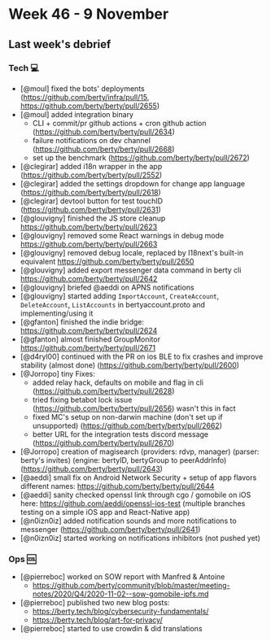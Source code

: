 # Week 46 - 9 November

## Last week's debrief

### Tech :computer:

* [@moul] fixed the bots' deployments (https://github.com/berty/infra/pull/15, https://github.com/berty/berty/pull/2655)
* [@moul] added integration binary
    * CLI + commit/pr github actions + cron github action (https://github.com/berty/berty/pull/2634)
    * failure notifications on dev channel (https://github.com/berty/berty/pull/2668)
    * set up the benchmark (https://github.com/berty/berty/pull/2672)
* [@clegirar] added i18n wrapper in the app (https://github.com/berty/berty/pull/2552)
* [@clegirar] added the settings dropdown for change app language (https://github.com/berty/berty/pull/2618)
* [@clegirar] devtool button for test touchID (https://github.com/berty/berty/pull/2631)
* [@glouvigny] finished the JS store cleanup https://github.com/berty/berty/pull/2623
* [@glouvigny] removed some React warnings in debug mode https://github.com/berty/berty/pull/2663
* [@glouvigny] removed debug locale, replaced by I18next's built-in equivalent https://github.com/berty/berty/pull/2650
* [@glouvigny] added export messenger data command in berty cli https://github.com/berty/berty/pull/2642
* [@glouvigny] briefed @aeddi on APNS notifications
* [@glouvigny] started adding `ImportAccount`, `CreateAccount`, `DeleteAccount`, `ListAccounts` in bertyaccount.proto and implementing/using it
* [@gfanton] finished the indie bridge: https://github.com/berty/berty/pull/2624
* [@gfanton] almost finished GroupMonitor https://github.com/berty/berty/pull/2671
* [@d4ryl00] continued with the PR on ios BLE to fix crashes and improve stability (almost done) (https://github.com/berty/berty/pull/2600)
* [@Jorropo] tiny Fixes:
    * added relay hack, defaults on mobile and flag in cli (https://github.com/berty/berty/pull/2628)
    * tried fixing betabot lock issue (https://github.com/berty/berty/pull/2656) wasn't this in fact
    * fixed MC's setup on non-darwin machine (don't set up if unsupported) (https://github.com/berty/berty/pull/2662)
    * better URL for the integration tests discord message (https://github.com/berty/berty/pull/2670)
* [@Jorropo] creation of magisearch (providers: rdvp, manager) (parser: berty's invites) (engine: bertyID, bertyGroup to peerAddrInfo) (https://github.com/berty/berty/pull/2643)
* [@aeddi] small fix on Android Network Security + setup of app flavors different names: https://github.com/berty/berty/pull/2644
* [@aeddi] sanity checked openssl link through cgo / gomobile on iOS here: https://github.com/aeddi/openssl-ios-test (multiple branches testing on a simple iOS app and React-Native app)
* [@n0izn0iz] added notification sounds and more notifications to messenger (https://github.com/berty/berty/pull/2641)
* [@n0izn0iz] started working on notifications inhibitors (not pushed yet)

### Ops :cool:

* [@pierreboc] worked on SOW report with Manfred & Antoine
    * https://github.com/berty/community/blob/master/meeting-notes/2020/Q4/2020-11-02--sow-gomobile-ipfs.md
* [@pierreboc] published two new blog posts:
    * https://berty.tech/blog/cybersecurity-fundamentals/
    * https://berty.tech/blog/art-for-privacy/
* [@pierreboc] started to use crowdin & did translations
